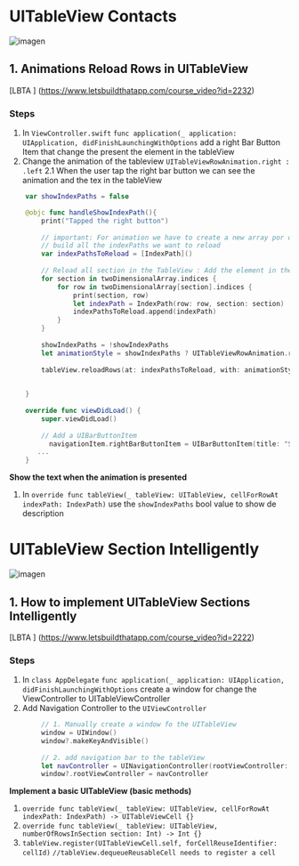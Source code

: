 
# UITableView Contacts

![imagen](../feature-AnimationRowsInUITableView/assets/sketch2.gif) 

## 1. Animations Reload Rows in UITableView

[LBTA ] (https://www.letsbuildthatapp.com/course_video?id=2232)


### Steps

1. In `ViewController.swift`  `func application(_ application: UIApplication, didFinishLaunchingWithOptions`   add a right Bar Button Item  that change the present the element in the tableView  
2.  Change the animation of the tableview  `UITableViewRowAnimation.right : .left`
2.1 When the user tap the right bar button we can see the animation and the tex in the tableView 

```swift
    var showIndexPaths = false

    @objc func handleShowIndexPath(){
        print("Tapped the right button")
        
        // important: For animation we have to create a new array por de animation change
        // build all the indexPaths we want to reload
        var indexPathsToReload = [IndexPath]()
        
        // Reload all section in the TableView : Add the element in the new arrContainer
        for section in twoDimensionalArray.indices {
            for row in twoDimensionalArray[section].indices {
                print(section, row)
                let indexPath = IndexPath(row: row, section: section)
                indexPathsToReload.append(indexPath)
            }
        }
        
        showIndexPaths = !showIndexPaths
        let animationStyle = showIndexPaths ? UITableViewRowAnimation.right : .left
        
        tableView.reloadRows(at: indexPathsToReload, with: animationStyle)

    
    }
    
    override func viewDidLoad() {
        super.viewDidLoad()
        
        // Add a UIBarButtonItem
          navigationItem.rightBarButtonItem = UIBarButtonItem(title: "Show IndexPath", style: .plain, target: self, action: #selector(handleShowIndexPath))
       ...
    }

```
**Show the text when the animation is presented**  

1.  In `override func tableView(_ tableView: UITableView, cellForRowAt indexPath: IndexPath)` use the `showIndexPaths` bool value to show de description  

# UITableView Section Intelligently

![imagen](../feature-UITableViewSection/assets/sketch1.gif) 
## 1. How to implement UITableView Sections Intelligently

[LBTA ] (https://www.letsbuildthatapp.com/course_video?id=2222)


### Steps

1. In `class AppDelegate`  `func application(_ application: UIApplication, didFinishLaunchingWithOptions`  create a window for change the ViewController to UITableViewController
2.  Add Navigation Controller to the `UIViewController `

```swift
        // 1. Manually create a window fo the UITableView
        window = UIWindow()
        window?.makeKeyAndVisible()
        
        // 2. add navigation bar to the tableView
        let navController = UINavigationController(rootViewController: ViewController())
        window?.rootViewController = navController

```
**Implement a basic UITableView (basic methods)**  

1. `override func tableView(_ tableView: UITableView, cellForRowAt indexPath: IndexPath) -> UITableViewCell {}`   
2. `override func tableView(_ tableView: UITableView, numberOfRowsInSection section: Int) -> Int {}`   
3. `tableView.register(UITableViewCell.self, forCellReuseIdentifier: cellId)`  `//tableView.dequeueReusableCell needs to register a cell `  

